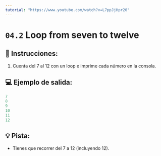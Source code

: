 ```yaml
---
tutorial: "https://www.youtube.com/watch?v=L7ppJjHpr20"
---
```


# `04.2` Loop from seven to twelve

## 📝 Instrucciones: 

1. Cuenta del 7 al 12 con un loop e imprime cada número en la consola.

## 💻 Ejemplo de salida:

```js
7
8
9
10
11
12
```

## 💡 Pista:

+ Tienes que recorrer del 7 a 12 (incluyendo 12).
